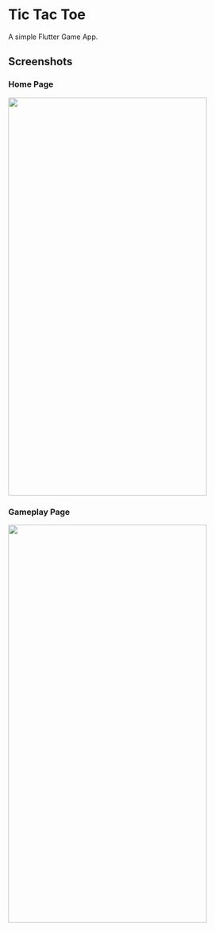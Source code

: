 # Tic Tac Toe

A simple Flutter Game App.

## Screenshots
### Home Page
<img src="https://github.com/MarkosDesypris/Flutter-Tic_Tac_Toe/assets/46244014/998e0ced-dae6-4692-8dbd-cc0f0ea67ca8" width="400" height="800">

### Gameplay Page
<img src="https://github.com/MarkosDesypris/Flutter-Tic_Tac_Toe/assets/46244014/1fbfde25-507f-4c8a-a242-e2ac2b2c1452" width="400" height="800">

